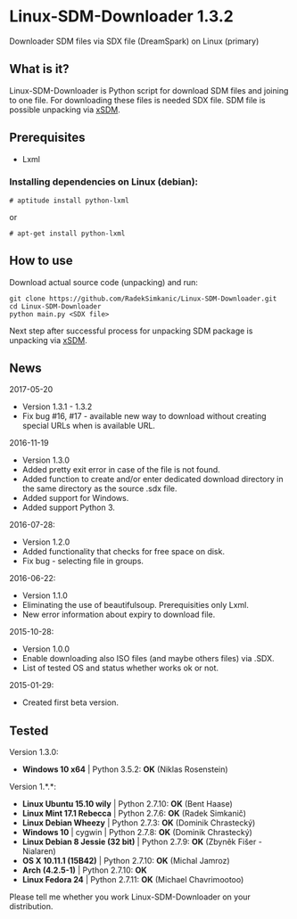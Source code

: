 # Linux-SDM-Downloader 1.3.2
Downloader SDM files via SDX file (DreamSpark) on Linux (primary)

## What is it?
Linux-SDM-Downloader is Python script for download SDM files and joining to one file. For downloading these files is needed SDX file. SDM file is possible unpacking via [xSDM](https://github.com/v3l0c1r4pt0r/xSDM).

## Prerequisites
- Lxml

### Installing dependencies on Linux (debian):
```
# aptitude install python-lxml
```
or
```
# apt-get install python-lxml
```

## How to use
Download actual source code (unpacking) and run:
```
git clone https://github.com/RadekSimkanic/Linux-SDM-Downloader.git
cd Linux-SDM-Downloader
python main.py <SDX file>
```

Next step after successful process for unpacking SDM package is unpacking via [xSDM](https://github.com/v3l0c1r4pt0r/xSDM).

## News
2017-05-20
- Version 1.3.1 - 1.3.2
- Fix bug #16, #17 - available new way to download without creating special URLs when is available URL.

2016-11-19
- Version 1.3.0
- Added pretty exit error in case of the file is not found.
- Added function to create and/or enter dedicated download directory in the same directory as the source .sdx file.
- Added support for Windows.
- Added support Python 3.

2016-07-28:
- Version 1.2.0
- Added functionality that checks for free space on disk.
- Fix bug - selecting file in groups.

2016-06-22:
- Version 1.1.0
- Eliminating the use of beautifulsoup. Prerequisities only Lxml.
- New error information about expiry to download file.

2015-10-28:
- Version 1.0.0
- Enable downloading also ISO files (and maybe others files) via .SDX.
- List of tested OS and status whether works ok or not.

2015-01-29:
- Created first beta version.

## Tested

Version 1.3.0:
- **Windows 10 x64** | Python 3.5.2: **OK** (Niklas Rosenstein)

Version 1.\*.\*:
- **Linux Ubuntu 15.10 wily** | Python 2.7.10: **OK** (Bent Haase)
- **Linux Mint 17.1 Rebecca** | Python 2.7.6: **OK** (Radek Simkanič)
- **Linux Debian Wheezy** | Python 2.7.3: **OK** (Dominik Chrastecký)
- **Windows 10** | cygwin | Python 2.7.8: **OK** (Dominik Chrastecký)
- **Linux Debian 8 Jessie (32 bit)** | Python 2.7.9: **OK** (Zbyněk Fišer - Nialaren)
- **OS X 10.11.1 (15B42)** | Python 2.7.10: **OK** (Michal Jamroz)
- **Arch (4.2.5-1)** | Python 2.7.10: **OK**
- **Linux Fedora 24** | Python 2.7.11: **OK** (Michael Chavrimootoo)

Please tell me whether you work Linux-SDM-Downloader on your distribution.
